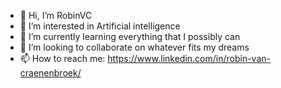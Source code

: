 - 👋 Hi, I’m RobinVC
- 👀 I’m interested in Artificial intelligence
- 🌱 I’m currently learning everything that I possibly can
- 💞️ I’m looking to collaborate on whatever fits my dreams
- 📫 How to reach me: https://www.linkedin.com/in/robin-van-craenenbroek/

<!---
NSFF/NSFF is a ✨ special ✨ repository because its `README.md` (this file) appears on your GitHub profile.
You can click the Preview link to take a look at your changes.
--->
